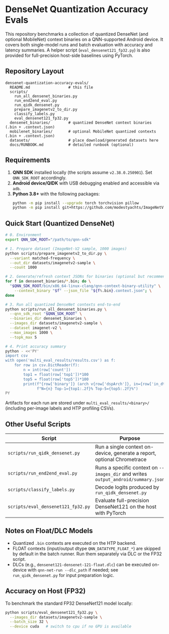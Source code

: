 # DenseNet Quantization Accuracy Evals

This repository benchmarks a collection of quantized DenseNet (and optional MobileNet) context binaries on a QNN-supported Android device. It covers both single-model runs and batch evaluation with accuracy and latency summaries. A helper script (`eval_densenet121_fp32.py`) is also provided for full-precision host-side baselines using PyTorch.

## Repository Layout

```
densenet-quantization-accuracy-evals/
  README.md                 # this file
  scripts/
    run_all_densenet_binaries.py
    run_end2end_eval.py
    run_qidk_densenet.py
    prepare_imagenetv2_to_dir.py
    classify_labels.py
    eval_densenet121_fp32.py
  densenet_binaries/        # quantized DenseNet context binaries (.bin + .context.json)
  mobilenet_binaries/       # optional MobileNet quantized contexts (.bin + .context.json)
  datasets/                 # place download/generated datasets here
  docs/RUNBOOK.md           # detailed runbook (optional)
```

## Requirements

1. **QNN SDK** installed locally (the scripts assume `v2.38.0.250901`). Set `QNN_SDK_ROOT` accordingly.
2. **Android device/QIDK** with USB debugging enabled and accessible via `adb`.
3. **Python 3.8+** with the following packages:
   ```bash
   python -m pip install --upgrade torch torchvision pillow
   python -m pip install git+https://github.com/modestyachts/ImageNetV2_pytorch
   ```

## Quick Start (Quantized DenseNet)

```bash
# 0. Environment
export QNN_SDK_ROOT="/path/to/qnn-sdk"

# 1. Prepare dataset (ImageNet-V2 sample, 1000 images)
python scripts/prepare_imagenetv2_to_dir.py \
  --variant matched-frequency \
  --out_dir datasets/imagenetv2-sample \
  --count 1000

# 2. Generate/refresh context JSONs for binaries (optional but recommended)
for f in densenet_binaries/*.bin; do \
  "$QNN_SDK_ROOT/bin/x86_64-linux-clang/qnn-context-binary-utility" \
    --context_binary "$f" --json_file "${f%.bin}.context.json"; \
done

# 3. Run all quantized DenseNet contexts end-to-end
python scripts/run_all_densenet_binaries.py \
  --qnn_sdk_root "$QNN_SDK_ROOT" \
  --binaries_dir densenet_binaries \
  --images_dir datasets/imagenetv2-sample \
  --dataset imagenet-v2 \
  --max_images 1000 \
  --topk_max 5

# 4. Print accuracy summary
python - <<'PY'
import csv
with open('multi_eval_results/results.csv') as f:
    for row in csv.DictReader(f):
        n = int(row['count'])
        top1 = float(row['top1'])*100
        top5 = float(row['top5'])*100
        print(f"{row['binary']} (arch v{row['dspArch']}, in={row['in_dtype']}, out={row['out_dtype']}): "
              f"N={n} Top-1={top1:.2f}% Top-5={top5:.2f}%")
PY
```

Artifacts for each run are stored under `multi_eval_results/<binary>/` (including per-image labels and HTP profiling CSVs).

## Other Useful Scripts

| Script | Purpose |
|--------|---------|
| `scripts/run_qidk_densenet.py` | Run a single context on-device, generate a report, optional Chrometrace |
| `scripts/run_end2end_eval.py`  | Runs a specific context on `--images_dir` and writes `output_android/summary.json` |
| `scripts/classify_labels.py`   | Decode logits produced by `run_qidk_densenet.py` |
| `scripts/eval_densenet121_fp32.py` | Evaluate full-precision DenseNet121 on the host with PyTorch |

## Notes on Float/DLC Models

- Quantized `.bin` contexts are executed on the HTP backend.
- FLOAT contexts (input/output dtype `QNN_DATATYPE_FLOAT_*`) are skipped by default in the batch runner. Run them separately via DLC or the FP32 script.
- DLCs (e.g., `densenet121-densenet-121-float.dlc`) can be executed on-device with `qnn-net-run --dlc_path` if needed; see `run_qidk_densenet.py` for input preparation logic.

## Accuracy on Host (FP32)

To benchmark the standard FP32 DenseNet121 model locally:

```bash
python scripts/eval_densenet121_fp32.py \
  --images_dir datasets/imagenetv2-sample \
  --batch_size 32 \
  --device cuda   # switch to cpu if no GPU is available
```

